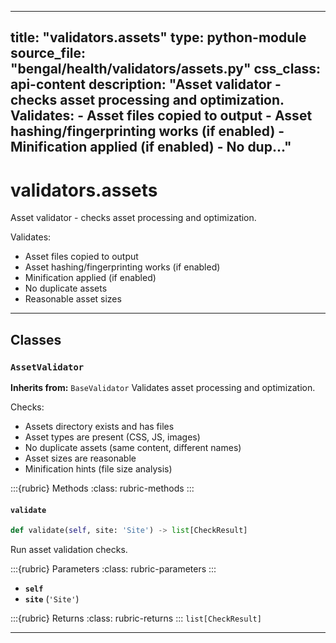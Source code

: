 
---
title: "validators.assets"
type: python-module
source_file: "bengal/health/validators/assets.py"
css_class: api-content
description: "Asset validator - checks asset processing and optimization.  Validates: - Asset files copied to output - Asset hashing/fingerprinting works (if enabled) - Minification applied (if enabled) - No dup..."
---

# validators.assets

Asset validator - checks asset processing and optimization.

Validates:
- Asset files copied to output
- Asset hashing/fingerprinting works (if enabled)
- Minification applied (if enabled)
- No duplicate assets
- Reasonable asset sizes

---

## Classes

### `AssetValidator`

**Inherits from:** `BaseValidator`
Validates asset processing and optimization.

Checks:
- Assets directory exists and has files
- Asset types are present (CSS, JS, images)
- No duplicate assets (same content, different names)
- Asset sizes are reasonable
- Minification hints (file size analysis)




:::{rubric} Methods
:class: rubric-methods
:::
#### `validate`
```python
def validate(self, site: 'Site') -> list[CheckResult]
```

Run asset validation checks.



:::{rubric} Parameters
:class: rubric-parameters
:::
- **`self`**
- **`site`** (`'Site'`)

:::{rubric} Returns
:class: rubric-returns
:::
`list[CheckResult]`




---
